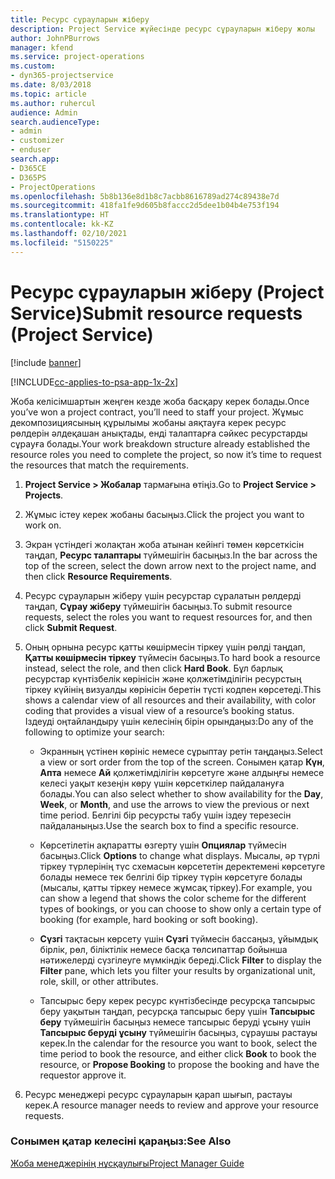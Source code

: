 ```yaml
---
title: Ресурс сұрауларын жіберу
description: Project Service жүйесінде ресурс сұрауларын жіберу жолы
author: JohnPBurrows
manager: kfend
ms.service: project-operations
ms.custom:
- dyn365-projectservice
ms.date: 8/03/2018
ms.topic: article
ms.author: ruhercul
audience: Admin
search.audienceType:
- admin
- customizer
- enduser
search.app:
- D365CE
- D365PS
- ProjectOperations
ms.openlocfilehash: 5b8b136e8d1b8c7acbb8616789ad274c89438e7d
ms.sourcegitcommit: 418fa1fe9d605b8faccc2d5dee1b04b4e753f194
ms.translationtype: HT
ms.contentlocale: kk-KZ
ms.lasthandoff: 02/10/2021
ms.locfileid: "5150225"
---
```

# <a name="submit-resource-requests-project-service"></a><span data-ttu-id="31d64-103">Ресурс сұрауларын жіберу (Project Service)</span><span class="sxs-lookup"><span data-stu-id="31d64-103">Submit resource requests (Project Service)</span></span>

[!include [banner](../includes/psa-now-project-operations.md)]

[!INCLUDE[cc-applies-to-psa-app-1x-2x](../includes/cc-applies-to-psa-app-1x-2x.md)]

<span data-ttu-id="31d64-104">Жоба келісімшартын жеңген кезде жоба басқару керек болады.</span><span class="sxs-lookup"><span data-stu-id="31d64-104">Once you’ve won a project contract, you’ll need to staff your project.</span></span> <span data-ttu-id="31d64-105">Жұмыс декомпозициясының құрылымы жобаны аяқтауға керек ресурс рөлдерін әлдеқашан анықтады, енді талаптарға сәйкес ресурстарды сұрауға болады.</span><span class="sxs-lookup"><span data-stu-id="31d64-105">Your work breakdown structure already established the resource roles you need to complete the project, so now it’s time to request the resources that match the requirements.</span></span>  
  
1.  <span data-ttu-id="31d64-106">**Project Service > Жобалар** тармағына өтіңіз.</span><span class="sxs-lookup"><span data-stu-id="31d64-106">Go to **Project Service > Projects**.</span></span>  
  
2.  <span data-ttu-id="31d64-107">Жұмыс істеу керек жобаны басыңыз.</span><span class="sxs-lookup"><span data-stu-id="31d64-107">Click the project you want to work on.</span></span>  
  
3.  <span data-ttu-id="31d64-108">Экран үстіндегі жолақтан жоба атынан кейінгі төмен көрсеткісін таңдап, **Ресурс талаптары** түймешігін басыңыз.</span><span class="sxs-lookup"><span data-stu-id="31d64-108">In the bar across the top of the screen, select the down arrow next to the project name, and then click **Resource Requirements**.</span></span>  
  
4.  <span data-ttu-id="31d64-109">Ресурс сұрауларын жіберу үшін ресурстар сұралатын рөлдерді таңдап, **Сұрау жіберу** түймешігін басыңыз.</span><span class="sxs-lookup"><span data-stu-id="31d64-109">To submit resource requests, select the roles you want to request resources for, and then click **Submit Request**.</span></span>  
  
5.  <span data-ttu-id="31d64-110">Оның орнына ресурс қатты көшірмесін тіркеу үшін рөлді таңдап, **Қатты көшірмесін тіркеу** түймесін басыңыз.</span><span class="sxs-lookup"><span data-stu-id="31d64-110">To hard book a resource instead, select the role, and then click **Hard Book**.</span></span> <span data-ttu-id="31d64-111">Бұл барлық ресурстар күнтізбелік көрінісін және қолжетімділігін ресурстың тіркеу күйінің визуалды көрінісін беретін түсті кодпен көрсетеді.</span><span class="sxs-lookup"><span data-stu-id="31d64-111">This shows a calendar view of all resources and their availability, with color coding that provides a visual view of a resource’s booking status.</span></span> <span data-ttu-id="31d64-112">Іздеуді оңтайландыру үшін келесінің бірін орындаңыз:</span><span class="sxs-lookup"><span data-stu-id="31d64-112">Do any of the following to optimize your search:</span></span>  
  
    -   <span data-ttu-id="31d64-113">Экранның үстінен көрініс немесе сұрыптау ретін таңдаңыз.</span><span class="sxs-lookup"><span data-stu-id="31d64-113">Select a view or sort order from the top of the screen.</span></span> <span data-ttu-id="31d64-114">Сонымен қатар **Күн**, **Апта** немесе **Ай** қолжетімділігін көрсетуге және алдыңғы немесе келесі уақыт кезеңін көру үшін көрсеткілер пайдалануға болады.</span><span class="sxs-lookup"><span data-stu-id="31d64-114">You can also select whether to show availability for the **Day**, **Week**, or **Month**, and use the arrows to view the previous or next time period.</span></span> <span data-ttu-id="31d64-115">Белгілі бір ресурсты табу үшін іздеу терезесін пайдаланыңыз.</span><span class="sxs-lookup"><span data-stu-id="31d64-115">Use the search box to find a specific resource.</span></span>  
  
    -   <span data-ttu-id="31d64-116">Көрсетілетін ақпаратты өзгерту үшін **Опциялар** түймесін басыңыз.</span><span class="sxs-lookup"><span data-stu-id="31d64-116">Click **Options** to change what displays.</span></span> <span data-ttu-id="31d64-117">Мысалы, әр түрлі тіркеу түрлерінің түс схемасын көрсететін деректемені көрсетуге болады немесе тек белгілі бір тіркеу түрін көрсетуге болады (мысалы, қатты тіркеу немесе жұмсақ тіркеу).</span><span class="sxs-lookup"><span data-stu-id="31d64-117">For example, you can show a legend that shows the color scheme for the different types of bookings, or you can choose to show only a certain type of booking (for example, hard booking or soft booking).</span></span>  
  
    -   <span data-ttu-id="31d64-118">**Сүзгі** тақтасын көрсету үшін **Сүзгі** түймесін бассаңыз, ұйымдық бірлік, рөл, біліктілік немесе басқа төлсипаттар бойынша нәтижелерді сүзгілеуге мүмкіндік береді.</span><span class="sxs-lookup"><span data-stu-id="31d64-118">Click **Filter** to display the **Filter** pane, which lets you filter your results by organizational unit, role, skill, or other attributes.</span></span>  
  
    -   <span data-ttu-id="31d64-119">Тапсырыс беру керек ресурс күнтізбесінде ресурсқа тапсырыс беру уақытын таңдап, ресурсқа тапсырыс беру үшін **Тапсырыс беру** түймешігін басыңыз немесе тапсырыс беруді ұсыну үшін **Тапсырыс беруді ұсыну** түймешігін басыңыз, сұраушы растауы керек.</span><span class="sxs-lookup"><span data-stu-id="31d64-119">In the calendar for the resource you want to book, select the time period to book the resource, and either click **Book** to book the resource, or **Propose Booking** to propose the booking and have the requestor approve it.</span></span>  
  
6.  <span data-ttu-id="31d64-120">Ресурс менеджері ресурс сұрауларын қарап шығып, растауы керек.</span><span class="sxs-lookup"><span data-stu-id="31d64-120">A resource manager needs to review and approve your resource requests.</span></span>  
  
### <a name="see-also"></a><span data-ttu-id="31d64-121">Сонымен қатар келесіні қараңыз:</span><span class="sxs-lookup"><span data-stu-id="31d64-121">See Also</span></span>  
 [<span data-ttu-id="31d64-122">Жоба менеджерінің нұсқаулығы</span><span class="sxs-lookup"><span data-stu-id="31d64-122">Project Manager Guide</span></span>](../psa/project-manager-guide.md)
